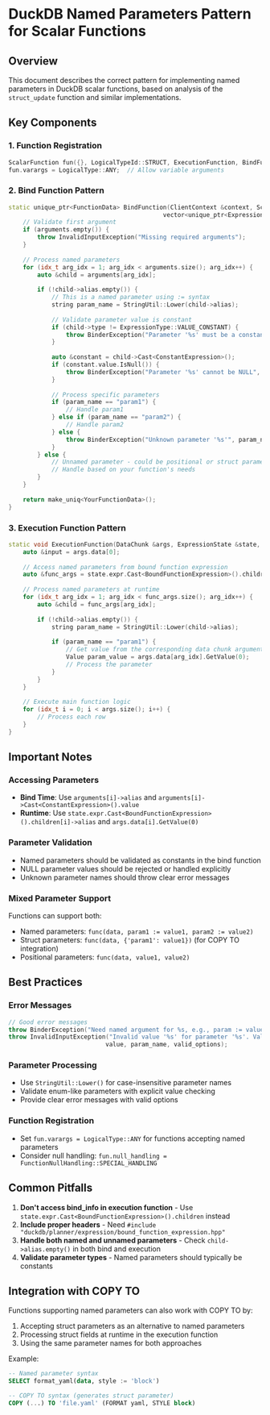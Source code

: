 # DuckDB Named Parameters Pattern for Scalar Functions

## Overview

This document describes the correct pattern for implementing named parameters in DuckDB scalar functions, based on analysis of the `struct_update` function and similar implementations.

## Key Components

### 1. Function Registration
```cpp
ScalarFunction fun({}, LogicalTypeId::STRUCT, ExecutionFunction, BindFunction);
fun.varargs = LogicalType::ANY;  // Allow variable arguments
```

### 2. Bind Function Pattern
```cpp
static unique_ptr<FunctionData> BindFunction(ClientContext &context, ScalarFunction &bound_function,
                                           vector<unique_ptr<Expression>> &arguments) {
    // Validate first argument
    if (arguments.empty()) {
        throw InvalidInputException("Missing required arguments");
    }
    
    // Process named parameters
    for (idx_t arg_idx = 1; arg_idx < arguments.size(); arg_idx++) {
        auto &child = arguments[arg_idx];
        
        if (!child->alias.empty()) {
            // This is a named parameter using := syntax
            string param_name = StringUtil::Lower(child->alias);
            
            // Validate parameter value is constant
            if (child->type != ExpressionType::VALUE_CONSTANT) {
                throw BinderException("Parameter '%s' must be a constant value", param_name);
            }
            
            auto &constant = child->Cast<ConstantExpression>();
            if (constant.value.IsNull()) {
                throw BinderException("Parameter '%s' cannot be NULL", param_name);
            }
            
            // Process specific parameters
            if (param_name == "param1") {
                // Handle param1
            } else if (param_name == "param2") {
                // Handle param2
            } else {
                throw BinderException("Unknown parameter '%s'", param_name);
            }
        } else {
            // Unnamed parameter - could be positional or struct parameter
            // Handle based on your function's needs
        }
    }
    
    return make_uniq<YourFunctionData>();
}
```

### 3. Execution Function Pattern
```cpp
static void ExecutionFunction(DataChunk &args, ExpressionState &state, Vector &result) {
    auto &input = args.data[0];
    
    // Access named parameters from bound function expression
    auto &func_args = state.expr.Cast<BoundFunctionExpression>().children;
    
    // Process named parameters at runtime
    for (idx_t arg_idx = 1; arg_idx < func_args.size(); arg_idx++) {
        auto &child = func_args[arg_idx];
        
        if (!child->alias.empty()) {
            string param_name = StringUtil::Lower(child->alias);
            
            if (param_name == "param1") {
                // Get value from the corresponding data chunk argument
                Value param_value = args.data[arg_idx].GetValue(0);
                // Process the parameter
            }
        }
    }
    
    // Execute main function logic
    for (idx_t i = 0; i < args.size(); i++) {
        // Process each row
    }
}
```

## Important Notes

### Accessing Parameters
- **Bind Time**: Use `arguments[i]->alias` and `arguments[i]->Cast<ConstantExpression>().value`
- **Runtime**: Use `state.expr.Cast<BoundFunctionExpression>().children[i]->alias` and `args.data[i].GetValue(0)`

### Parameter Validation
- Named parameters should be validated as constants in the bind function
- NULL parameter values should be rejected or handled explicitly
- Unknown parameter names should throw clear error messages

### Mixed Parameter Support
Functions can support both:
- Named parameters: `func(data, param1 := value1, param2 := value2)`
- Struct parameters: `func(data, {'param1': value1})` (for COPY TO integration)
- Positional parameters: `func(data, value1, value2)`

## Best Practices

### Error Messages
```cpp
// Good error messages
throw BinderException("Need named argument for %s, e.g., param := value", function_name);
throw InvalidInputException("Invalid value '%s' for parameter '%s'. Valid options are: %s", 
                           value, param_name, valid_options);
```

### Parameter Processing
- Use `StringUtil::Lower()` for case-insensitive parameter names
- Validate enum-like parameters with explicit value checking
- Provide clear error messages with valid options

### Function Registration
- Set `fun.varargs = LogicalType::ANY` for functions accepting named parameters
- Consider null handling: `fun.null_handling = FunctionNullHandling::SPECIAL_HANDLING`

## Common Pitfalls

1. **Don't access bind_info in execution function** - Use `state.expr.Cast<BoundFunctionExpression>().children` instead
2. **Include proper headers** - Need `#include "duckdb/planner/expression/bound_function_expression.hpp"`
3. **Handle both named and unnamed parameters** - Check `child->alias.empty()` in both bind and execution
4. **Validate parameter types** - Named parameters should typically be constants

## Integration with COPY TO

Functions supporting named parameters can also work with COPY TO by:
1. Accepting struct parameters as an alternative to named parameters
2. Processing struct fields at runtime in the execution function
3. Using the same parameter names for both approaches

Example:
```sql
-- Named parameter syntax
SELECT format_yaml(data, style := 'block')

-- COPY TO syntax (generates struct parameter)
COPY (...) TO 'file.yaml' (FORMAT yaml, STYLE block)
```